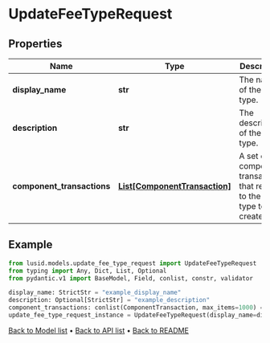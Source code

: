 # UpdateFeeTypeRequest

## Properties
Name | Type | Description | Notes
------------ | ------------- | ------------- | -------------
**display_name** | **str** | The name of the fee type. | 
**description** | **str** | The description of the fee type. | [optional] 
**component_transactions** | [**List[ComponentTransaction]**](ComponentTransaction.md) | A set of component transactions that relate to the fee type to be created. | 
## Example

```python
from lusid.models.update_fee_type_request import UpdateFeeTypeRequest
from typing import Any, Dict, List, Optional
from pydantic.v1 import BaseModel, Field, conlist, constr, validator

display_name: StrictStr = "example_display_name"
description: Optional[StrictStr] = "example_description"
component_transactions: conlist(ComponentTransaction, max_items=1000) = Field(..., alias="componentTransactions", description="A set of component transactions that relate to the fee type to be created.")
update_fee_type_request_instance = UpdateFeeTypeRequest(display_name=display_name, description=description, component_transactions=component_transactions)

```

[Back to Model list](../README.md#documentation-for-models) &#8226; [Back to API list](../README.md#documentation-for-api-endpoints) &#8226; [Back to README](../README.md)

